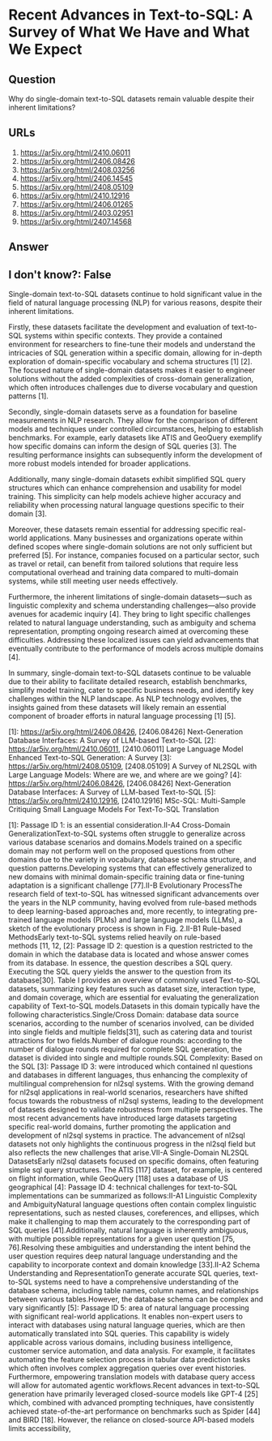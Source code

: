 # Recent Advances in Text-to-SQL: A Survey of What We Have and What We Expect

## Question

Why do single-domain text-to-SQL datasets remain valuable despite their inherent limitations?

## URLs

1. https://ar5iv.org/html/2410.06011
2. https://ar5iv.org/html/2406.08426
3. https://ar5iv.org/html/2408.03256
4. https://ar5iv.org/html/2406.14545
5. https://ar5iv.org/html/2408.05109
6. https://ar5iv.org/html/2410.12916
7. https://ar5iv.org/html/2406.01265
8. https://ar5iv.org/html/2403.02951
9. https://ar5iv.org/html/2407.14568

## Answer

## I don't know?: False

Single-domain text-to-SQL datasets continue to hold significant value in the field of natural language processing (NLP) for various reasons, despite their inherent limitations.

Firstly, these datasets facilitate the development and evaluation of text-to-SQL systems within specific contexts. They provide a contained environment for researchers to fine-tune their models and understand the intricacies of SQL generation within a specific domain, allowing for in-depth exploration of domain-specific vocabulary and schema structures [1] [2]. The focused nature of single-domain datasets makes it easier to engineer solutions without the added complexities of cross-domain generalization, which often introduces challenges due to diverse vocabulary and question patterns [1].

Secondly, single-domain datasets serve as a foundation for baseline measurements in NLP research. They allow for the comparison of different models and techniques under controlled circumstances, helping to establish benchmarks. For example, early datasets like ATIS and GeoQuery exemplify how specific domains can inform the design of SQL queries [3]. The resulting performance insights can subsequently inform the development of more robust models intended for broader applications.

Additionally, many single-domain datasets exhibit simplified SQL query structures which can enhance comprehension and usability for model training. This simplicity can help models achieve higher accuracy and reliability when processing natural language questions specific to their domain [3].

Moreover, these datasets remain essential for addressing specific real-world applications. Many businesses and organizations operate within defined scopes where single-domain solutions are not only sufficient but preferred [5]. For instance, companies focused on a particular sector, such as travel or retail, can benefit from tailored solutions that require less computational overhead and training data compared to multi-domain systems, while still meeting user needs effectively.

Furthermore, the inherent limitations of single-domain datasets—such as linguistic complexity and schema understanding challenges—also provide avenues for academic inquiry [4]. They bring to light specific challenges related to natural language understanding, such as ambiguity and schema representation, prompting ongoing research aimed at overcoming these difficulties. Addressing these localized issues can yield advancements that eventually contribute to the performance of models across multiple domains [4].

In summary, single-domain text-to-SQL datasets continue to be valuable due to their ability to facilitate detailed research, establish benchmarks, simplify model training, cater to specific business needs, and identify key challenges within the NLP landscape. As NLP technology evolves, the insights gained from these datasets will likely remain an essential component of broader efforts in natural language processing [1] [5].

[1]: https://ar5iv.org/html/2406.08426, [2406.08426] Next-Generation Database Interfaces: A Survey of LLM-based Text-to-SQL
[2]: https://ar5iv.org/html/2410.06011, [2410.06011] Large Language Model Enhanced Text-to-SQL Generation: A Survey
[3]: https://ar5iv.org/html/2408.05109, [2408.05109] A Survey of NL2SQL with Large Language Models: Where are we, and where are we going?
[4]: https://ar5iv.org/html/2406.08426, [2406.08426] Next-Generation Database Interfaces: A Survey of LLM-based Text-to-SQL
[5]: https://ar5iv.org/html/2410.12916, [2410.12916] MSc-SQL: Multi-Sample Critiquing Small Language Models For Text-To-SQL Translation

[1]: Passage ID 1: is an essential consideration.II-A4 Cross-Domain GeneralizationText-to-SQL systems often struggle to generalize across various database scenarios and domains.Models trained on a specific domain may not perform well on the proposed questions from other domains due to the variety in vocabulary, database schema structure, and question patterns.Developing systems that can effectively generalized to new domains with minimal domain-specific training data or fine-tuning adaptation is a significant challenge [77].II-B Evolutionary ProcessThe research field of text-to-SQL has witnessed significant advancements over the years in the NLP community, having evolved from rule-based methods to deep learning-based approaches and, more recently, to integrating pre-trained language models (PLMs) and large language models (LLMs), a sketch of the evolutionary process is shown in Fig. 2.II-B1 Rule-based MethodsEarly text-to-SQL systems relied heavily on rule-based methods [11, 12,
[2]: Passage ID 2: question is a question restricted to the domain in which the database data is located and whose answer comes from its database. In essence, the question describes a SQL query. Executing the SQL query yields the answer to the question from its database[30]. Table I provides an overview of commonly used Text-to-SQL datasets, summarizing key features such as dataset size, interaction type, and domain coverage, which are essential for evaluating the generalization capability of Text-to-SQL models.Datasets in this domain typically have the following characteristics.Single/Cross Domain: database data source scenarios, according to the number of scenarios involved, can be divided into single fields and multiple fields[31], such as catering data and tourist attractions for two fields.Number of dialogue rounds: according to the number of dialogue rounds required for complete SQL generation, the dataset is divided into single and multiple rounds.SQL Complexity: Based on the SQL
[3]: Passage ID 3: were introduced which contained nl questions and databases in different languages, thus enhancing the complexity of multilingual comprehension for nl2sql systems. With the growing demand for nl2sql applications in real-world scenarios, researchers have shifted focus towards the robustness of nl2sql systems, leading to the development of datasets designed to validate robustness from multiple perspectives. The most recent advancements have introduced large datasets targeting specific real-world domains, further promoting the application and development of nl2sql systems in practice. The advancement of nl2sql datasets not only highlights the continuous progress in the nl2sql field but also reflects the new challenges that arise.VII-A Single-Domain NL2SQL DatasetsEarly nl2sql datasets focused on specific domains, often featuring simple sql query structures. The ATIS [117] dataset, for example, is centered on flight information, while GeoQuery [118] uses a database of US geographical
[4]: Passage ID 4: technical challenges for text-to-SQL implementations can be summarized as follows:II-A1 Linguistic Complexity and AmbiguityNatural language questions often contain complex linguistic representations, such as nested clauses, coreferences, and ellipses, which make it challenging to map them accurately to the corresponding part of SQL queries [41].Additionally, natural language is inherently ambiguous, with multiple possible representations for a given user question [75, 76].Resolving these ambiguities and understanding the intent behind the user question requires deep natural language understanding and the capability to incorporate context and domain knowledge [33].II-A2 Schema Understanding and RepresentationTo generate accurate SQL queries, text-to-SQL systems need to have a comprehensive understanding of the database schema, including table names, column names, and relationships between various tables.However, the database schema can be complex and vary significantly
[5]: Passage ID 5: area of natural language processing with significant real-world applications. It enables non-expert users to interact with databases using natural language queries, which are then automatically translated into SQL queries. This capability is widely applicable across various domains, including business intelligence, customer service automation, and data analysis. For example, it facilitates automating the feature selection process in tabular data prediction tasks which often involves complex aggregation queries over event histories. Furthermore, empowering translation models with database query access will allow for automated agentic workflows.Recent advances in text-to-SQL generation have primarily leveraged closed-source models like GPT-4 [25] which, combined with advanced prompting techniques, have consistently achieved state-of-the-art performance on benchmarks such as Spider [44] and BIRD [18]. However, the reliance on closed-source API-based models limits accessibility,